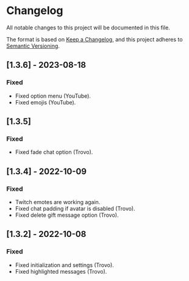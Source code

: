 # Changelog
All notable changes to this project will be documented in this file.

The format is based on [Keep a Changelog](https://keepachangelog.com/en/1.0.0/),
and this project adheres to [Semantic Versioning](https://semver.org/spec/v2.0.0.html).

## [1.3.6] - 2023-08-18
### Fixed
- Fixed option menu (YouTube).
- Fixed emojis (YouTube).

## [1.3.5]
### Fixed
- Fixed fade chat option (Trovo).

## [1.3.4] - 2022-10-09
### Fixed
- Twitch emotes are working again.
- Fixed chat padding if avatar is disabled (Trovo).
- Fixed delete gift message option (Trovo).

## [1.3.2] - 2022-10-08
### Fixed
- Fixed initialization and settings (Trovo). 
- Fixed highlighted messages (Trovo).